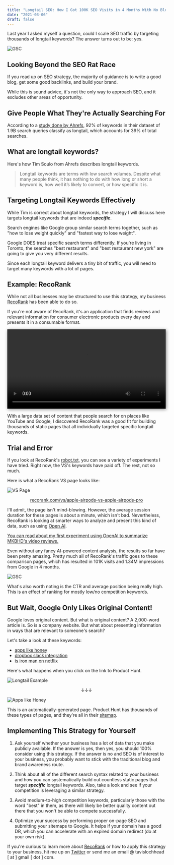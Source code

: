 ```yaml
---
title: "Longtail SEO: How I Got 100K SEO Visits in 4 Months With No Blog and No Brand Awareness"
date: "2021-03-06"
draft: false
---
```


Last year I asked myself a question, could I scale SEO traffic by targeting thousands of longtail keywords? The answer turns out to be: yes.

![GSC](./gsc.png "GSC")

## Looking Beyond the SEO Rat Race

If you read up on SEO strategy, the majority of guidance is to write a good blog, get some good backlinks, and build your brand.

While this is sound advice, it's not the only way to approach SEO, and it excludes other areas of opportunity.

## Give People What They're Actually Searching For

According to a [study done by Ahrefs](https://ahrefs.com/blog/long-tail-keywords/), 92% of keywords in their dataset of 1.9B search queries classify as longtail, which accounts for 39% of total searches.

## What are longtail keywords?

Here's how Tim Soulo from Ahrefs describes longtail keywords.

> Longtail keywords are terms with low search volumes. Despite what many people think, it has nothing to do with how long or short a keyword is, how well it’s likely to convert, or how specific it is.

## Targeting Longtail Keywords Effectively

While Tim is correct about longtail keywords, the strategy I will discuss here targets longtail keywords that are indeed **_specific_**.

Search engines like Google group similar search terms together, such as "how to lose weight quickly" and "fastest way to lose weight".

Google DOES treat specific search terms differently. If you're living in Toronto, the searches "best restaurant" and "best restaurant new york" are going to give you very different results.

Since each longtail keyword delivers a tiny bit of traffic, you will need to target many keywords with a lot of pages.

## Example: RecoRank

While not all businesses may be structured to use this strategy, my business <a href="https://recorank.com" target="_blank">RecoRank</a> has been able to do so.

If you're not aware of RecoRank, it's an application that finds reviews and relevant information for consumer electronic products every day and presents it in a consumable format.

<video src="./rr-demo.mp4" style="width:100%;box-shadow: 2px 2px 10px grey;" autoplay loop></video>

With a large data set of content that people search for on places like YouTube and Google, I discovered RecoRank was a good fit for building thousands of static pages that all individually targeted specific longtail keywords.

## Trial and Error

If you look at RecoRank's [robot.txt](https://recorank.com/robots.txt), you can see a variety of experiments I have tried. Right now, the VS's keywords have paid off. The rest, not so much.

Here is what a RecoRank VS page looks like:

![VS Page](./vs-page.png "VS Page")

<p style="text-align: center;"><a href="https://recorank.com/vs/apple-airpods-vs-apple-airpods-pro" target="_blank">recorank.com/vs/apple-airpods-vs-apple-airpods-pro</a></p>

I'll admit, the page isn't mind-blowing. However, the average session duration for these pages is about a minute, which isn't bad. Nevertheless, RecoRank is looking at smarter ways to analyze and present this kind of data, such as using [Open AI](https://openai.com).

[You can read about my first experiment using OpenAI to summarize MKBHD's video reviews.](/mkbhd-tldr)

Even without any fancy AI-powered content analysis, the results so far have been pretty amazing. Pretty much all of RecoRank's traffic goes to these comparison pages, which has resulted in 101K visits and 1.34M impressions from Google in 4 months.

![GSC](./gsc.png "GSC")

What's also worth noting is the CTR and average position being really high. This is an effect of ranking for mostly low/no competition keywords.

## But Wait, Google Only Likes Original Content!

Google loves original content. But what is original content? A 2,000-word article is. So is a company website. But what about presenting information in ways that are relevant to someone's search?

Let's take a look at these keywords:

- [apps like honey](https://www.google.com/search?q=apps+like+honey)
- [dropbox slack integration](https://www.google.com/search?q=dropbox+slack+integration)
- [is iron man on netflix](https://www.google.com/search?q=is+ironman+on+netflix)

Here's what happens when you click on the link to Product Hunt.

![Longtail Example](./longtail-example.png "Longtail Example")

<p style="text-align: center;">↓↓↓</p>

![Apps like Honey](./ph-honey.png "Apps like Honey")

This is an automatically-generated page. Product Hunt has thousands of these types of pages, and they're all in their [sitemap](https://www.producthunt.com/robots.txt).

## Implementing This Strategy for Yourself

1. Ask yourself whether your business has a lot of data that you make publicly available. If the answer is yes, then yes, you should 100% consider using this strategy. If the answer is no and SEO is of interest to your business, you probably want to stick with the traditional blog and brand awareness route.

2. Think about all of the different search syntax related to your business and how you can systematically build out countless static pages that target **_specific_** longtail keywords. Also, take a look and see if your competition is leveraging a similar strategy.

3. Avoid medium-to-high competition keywords, particularly those with the word "best" in them, as there will likely be better quality content out there that you won't be able to compete successfully.

4. Optimize your success by performing proper on-page SEO and submitting your sitemaps to Google. It helps if your domain has a good DR, which you can accelerate with an expired domain redirect (do at your own risk).

If you're curious to learn more about <a href="https://recorank.com" target="_blank">RecoRank</a> or how to apply this strategy to your business, hit me up on [Twitter](https://twitter.com/tavislochhead) or send me an email @ tavislochhead [ at ] gmail [ dot ] com.
